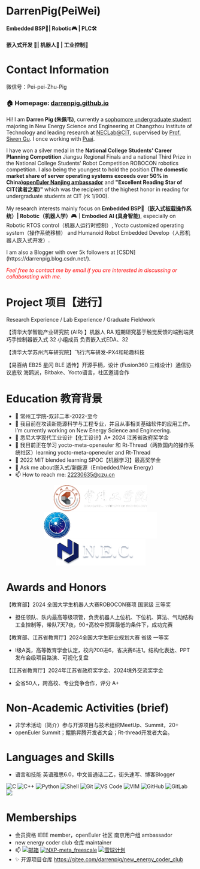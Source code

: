 # DarrenPig(PeiWei)

#### Embedded BSP🐖| Robotic🎮 | PLC🛠
#### 嵌入式开发 🦾| 机器人🌃 | 工业控制👾

# Contact Information

微信号：Pei-pei-Zhu-Pig

<h3>🏠 <b>Homepage</b>: <a href="https://darrenpig.github.io" target="_blank">darrenpig.github.io</a></h3>
<p>Hi! I am <strong>Darren Pig (朱佩韦)</strong>, currently a <u>sophomore undergraduate student</u> majoring in  New Energy Science and Engineering at Changzhou Institute of Technology and leading research at <a href="https://gitee.com/darrenpig/new_energy_coder_club" target="_blank">NECLab@CIT</a>, supervised by <a href="https://gdxy.czu.cn/2025/0317/c9891a156178/page.htm">Prof. Siwen Gu</a>. I once working with <a href="https://gitee.com/pai_666">Puai</a>.</p>
<div style="magin-top: -10px"></div><p>I have won a silver medal in the <strong>National College Students' Career Planning Competition</strong> Jiangsu Regional Finals and a national Third Prize in the National College Students' Robot Competition ROBOCON robotics competition. I also being the youngest to hold the position <strong>(The domestic market share of server operating systems exceeds over 50% in China)<a href="https://www.openeuler.org/zh/community/user-group/detail/?name=%E5%8D%97%E4%BA%AC">openEuler Nanjing ambassador</a></strong> and <strong>"Excellent Reading Star of CIT(读者之星)"</strong> which was the recipient of the highest honor in reading for undergraduate students at CIT (rk 1/900).</p>
<div style="magin-top: -10px"></div><p>My research interests mainly focus on <b>Embedded BSP🐖（嵌入式板载操作系统）| Robotic（机器人学）🎮｜Embodied AI (具身智能)</b>, especially on Robotic RTOS control（机器人运行时控制）, Yocto customized operating system（操作系统移植） and Humanoid Robot Embedded Develop（人形机器人嵌入式开发）.</p>
<div style="magin-top: -10px"></div><p>I am also a Blogger with over 5k followers at [CSDN](https://darrenpig.blog.csdn.net/).</p>
<p><i style="color: red; display: inline;">Feel free to contact me by email if you are interested in discussing or collaborating with me.</i></p>
</p>


# Project 项目【进行】

Research Experience / Lab Experience / Graduate Fieldwork

【清华大学智能产业研究院 (AIR) 】机器人 RA 短期研究基于触觉反馈的端到端灵巧手控制器嵌入式 32  小组成员 负责嵌入式EDA、32

【清华大学苏州汽车研究院】飞行汽车研发-PX4和轮趣科技

【易百纳 EB25 星闪 BLE 透传】开源手柄，设计 (Fusion360 三维设计〕通信协议底软 海鸥派，Bitbake、Yocto语言，社区邀请合作

# Education 教育背景

- 🔭 常州工学院-双非二本-2022-至今
- 🔭 我目前在攻读新能源科学与工程专业，并且从事相关基础软件的应用工作。 I’m currently working on New Energy Science and Engineering.
- 🌱 悉尼大学现代工业设计【化工设计】A+ 2024 江苏省政府奖学金
- 🌱 我目前正在学习 yocto-meta-openeuler 和 Rt-Thread（两款国内的操作系统社区）learning yocto-meta-openeuler and Rt-Thread 
- 💬 2022 MIT blended learning SPOC【机器学习】最高奖学金
- 💬 Ask me about嵌入式/新能源（Embedded/New Energy）
- 📫 How to reach me: 22230635@czu.cn

<p align="center">
  <a href="https://darrenpig.github.io/" target="_blank">
    <img src="https://github.com/Darrenpig/darrenpig.github.io/blob/main/files/CIT_Logo.png" height="70px" style="margin-bottom:-1px">
  </a>
  <a href="https://darrenpig.github.io/" target="_blank">
    <img src="https://github.com/Darrenpig/darrenpig.github.io/blob/main/files/CIT_PV_Logo.png" height="70px" style="margin-bottom:-1px">
  </a>
  <a href="https://darrenpig.github.io/" target="_blank">
    <img src="https://github.com/Darrenpig/darrenpig.github.io/blob/main/files/NEC_Logo.png" height="70px" style="margin-bottom:-1px">
  </a>
</p>

# Awards and Honors

【教育部】2024 全国大学生机器人大赛ROBOCON赛项 国家级 三等奖 

- 担任领队、队内最高等级项管，负责机器人上位机、下位机、算法、气动结构工业控制等，带队7天7夜，90+高校中预算最低的条件下，成功完赛

【教育部、江苏省教育厅】2024全国大学生职业规划大赛 省级 一等奖

- I级A类，高等教育学会认定，校内700进6，省决赛6进1。结构化表达、PPT发布会级项目路演、可视化复盘

【江苏省教育厅】2024年江苏省政府奖学金、2024境外交流奖学金

- 全省50人，跨高校、专业竞争合作，评分 A+

# Non-Academic Activities (brief)

- 非学术活动（简介）参与开源项目与技术组织MeetUp、Summit，20+
- openEuler Summit；鲲鹏昇腾开发者大会；Rt-thread开发者大会。

# Languages and Skills

- 语言和技能 英语雅思6.0，中文普通话二乙，街头速写、博客Blogger

![C](https://img.shields.io/badge/-00599C?&logo=c&logoColor=white)
![C++](https://img.shields.io/badge/-C++-00599C?&logo=c%2B%2B&logoColor=white)
![Python](https://img.shields.io/badge/-Python-8fcfd1?&logo=Python)
![Shell](https://img.shields.io/badge/-Shell-blasck?&logo=Shell)
![Git](https://img.shields.io/badge/-Git-black?&logo=git)
![VS Code](https://img.shields.io/badge/-VS%20Code-007ACC?&logo=visual-studio-code)
![VIM](https://img.shields.io/badge/-vim-blasck?&logo=vim)
![GitHub](https://img.shields.io/badge/-GitHub-181717?&logo=github)
![GitLab](https://img.shields.io/badge/-GitLab-FCA121?&logo=gitlab)
![](https://img.shields.io/badge/macOS-Monterey-blue)

# Memberships

- 会员资格 IEEE member，openEuler 社区 南京用户组 ambassador
- new energy coder club 仓库 maintainer
- 📫 [![邮箱](https://img.shields.io/badge/我的邮箱-22230635@czu.cn-fedcba
)](22230635@czu.cn)
[![NXP-meta_freescale](https://img.shields.io/badge/NEC-maintianer-fedcba
)](https://gitee.com/darrenpig/new_energy_coder_club)
[![雪球计划](https://img.shields.io/badge/%E9%9B%AA%E7%90%83%E8%AE%A1%E5%88%92-issues%2FI90DOU-blue
)](https://gitee.com/openeuler/yocto-meta-openeuler/issues/I90DOU#comment-loadder)
- ✨ 开源项目仓库 https://gitee.com/darrenpig/new_energy_coder_club
<!--
[![NXP-meta_freescale](https://img.shields.io/badge/NXP-meta_freescale-brightgreen
)](https://github.com/Freescale/meta-freescale)
[![NXP-meta_freescale](https://img.shields.io/badge/yocto_meta_SIG-openeuler-violet
)](https://gitee.com/openeuler/yocto-meta-openeuler)
[![NXP meta-imx](https://img.shields.io/badge/NXP-meta_imx-8A2BE2
)](https://github.com/nxp-imx/meta-imx)


<!--
**Darrenpig/Darrenpig** is a ✨ _special_ ✨ repository because its `README.md` (this file) appears on your GitHub profile.

Here are some ideas to get you started:

- 🔭 I’m currently working on ...
- 🌱 I’m currently learning ...
- 👯 I’m looking to collaborate on ...
- 🤔 I’m looking for help with ...
- 💬 Ask me about ...
- 📫 How to reach me: ...
- 😄 Pronouns: ...
- ⚡ Fun fact: ...
-->
